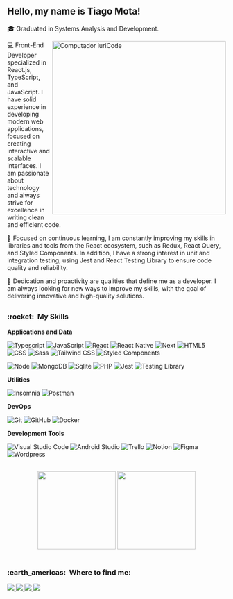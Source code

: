 ## Hello, my name is <strong>Tiago Mota!</strong>

<p align="left">🎓 Graduated in Systems Analysis and Development.</p>

<img src="https://raw.githubusercontent.com/MicaelliMedeiros/micaellimedeiros/master/image/computer-illustration.png" min-width="400px" max-width="400px" width="400px" align="right" alt="Computador iuriCode" />

<div width='200px'>
<p align="left"> 
  💻 Front-End Developer specialized in React.js, TypeScript, and JavaScript. I have solid experience in developing modern web applications, focused on creating interactive and scalable interfaces. I am passionate about technology and always strive for excellence in writing clean and efficient code.
</p>
<p align="left"> 
  🚀 Focused on continuous learning, I am constantly improving my skills in libraries and tools from the React ecosystem, such as Redux, React Query, and Styled Components. In addition, I have a strong interest in unit and integration testing, using Jest and React Testing Library to ensure code quality and reliability.
</p>
<p align="left"> 
  🔧 Dedication and proactivity are qualities that define me as a developer. I am always looking for new ways to improve my skills, with the goal of delivering innovative and high-quality solutions.
</p>
</div>

##

<h3> :rocket: &nbsp;My Skills </h3>

**Applications and Data**

  ![Typescript](https://img.shields.io/badge/-Typescript-333333?style=flat&logo=Typescript)
  ![JavaScript](https://img.shields.io/badge/-JavaScript-333333?style=flat&logo=javascript)
  ![React](https://img.shields.io/badge/-React-333333?style=flat&logo=react)
  ![React Native](https://img.shields.io/badge/-React%20Native-333333?style=flat&logo=react)
  ![Next](https://img.shields.io/badge/-Next-333333?style=flat&logo=next.js)
  ![HTML5](https://img.shields.io/badge/-HTML5-333333?style=flat&logo=HTML5)
  ![CSS](https://img.shields.io/badge/-CSS-333333?style=flat&logo=CSS3&logoColor=1572B6)
  ![Sass](https://img.shields.io/badge/-Sass-333333?style=flat&logo=Sass)
  ![Tailwind CSS](https://img.shields.io/badge/-Tailwind%20Css-333333?style=flat&logo=tailwindcss)
  ![Styled Components](https://img.shields.io/badge/-Styled%20Components-333333?style=flat&logo=styled-components)
  <!-- ![Python](https://img.shields.io/badge/-Python-333333?style=flat&logo=Python) -->
  ![Node](https://img.shields.io/badge/-Node-333333?style=flat&logo=node.js)
  ![MongoDB](https://img.shields.io/badge/-MongoDB-333333?style=flat&logo=mongodb) 
  ![Sqlite](https://img.shields.io/badge/-Sqlite-333333?style=flat&logo=sqlite)
  ![PHP](https://img.shields.io/badge/-PHP-333333?style=flat&logo=PHP)
  ![Jest](https://img.shields.io/badge/-Jest-333333?style=flat&logo=jest)
  ![Testing Library](https://img.shields.io/badge/-Testing%20Library-333333?style=flat&logo=testing-library)

**Utilities**

  ![Insomnia](https://img.shields.io/badge/-Insomnia-333333?style=flat&logo=insomnia)
  ![Postman](https://img.shields.io/badge/-Postman-333333?style=flat&logo=postman)

**DevOps**

  ![Git](https://img.shields.io/badge/-Git-333333?style=flat&logo=git)
  ![GitHub](https://img.shields.io/badge/-GitHub-333333?style=flat&logo=github)
  ![Docker](https://img.shields.io/badge/-Docker-333333?style=flat&logo=docker)

**Development Tools**

  ![Visual Studio Code](https://img.shields.io/badge/-Visual%20Studio%20Code-333333?style=flat&logo=visual-studio-code&logoColor=007ACC)
  ![Android Studio](https://img.shields.io/badge/-Android%20Studio-333333?style=flat&logo=android-studio&logoColor=007ACC)
  ![Trello](https://img.shields.io/badge/-Trello-333333?style=flat&logo=trello&logoColor=007ACC)
  ![Notion](https://img.shields.io/badge/-Notion-333333?style=flat&logo=Notion&logoColor=000)
  ![Figma](https://img.shields.io/badge/-Figma-333333?style=flat&logo=figma&logoColor=007ACC)
  ![Wordpress](https://img.shields.io/badge/-Wordpress-333333?style=flat&logo=Wordpress&logoColor=009ACC)

<br/>

<div align="center">
  <img height="180em" src="https://github-readme-stats.vercel.app/api?username=TiagoM13&show_icons=true&theme=dracula&include_all_commits=true&count_private=true"/>
  <img height="180em" src="https://github-readme-stats.vercel.app/api/top-langs/?username=TiagoM13&layout=compact&langs_count=7&theme=dracula"/>
</div>

<br/>

<h3> :earth_americas: &nbsp;Where to find me: </h3> 

<a href="https://www.instagram.com/tiagomota_13/" alt="Instagram" target="_blank">
  <img src="https://img.shields.io/badge/-Instagram-DF0174?style=flat-square&labelColor=DF0174&logo=instagram&logoColor=white&link=LINK-DO-SEU-INSTAGRAM"/>
</a> 
<a href="https://twitter.com/tiago_m13" alt="Twitter" target="_blank">
  <img src="https://img.shields.io/badge/-Twitter-1da1f2?style=flat-square&labelColor=1da1f2&logo=twitter&logoColor=white&link=https://twitter.com/tiago_m13" />
</a>
<a href = "mailto:thyagomotha2000@gmail.com" alt="Gmail" target="_blank">
  <img src="https://img.shields.io/badge/-Gmail-FF0000?style=flat-square&labelColor=FF0000&logo=gmail&logoColor=white&link=mailto:thyagomotha2000@gmail.com" />
</a>
<a href="https://www.linkedin.com/in/tiago-mota-4690591a8/" alt="LinkedIn" target="_blank">
  <img src="https://img.shields.io/badge/-Linkedin-026eaa?style=flat-square&logo=Linkedin&logoColor=white&link=https://www.linkedin.com/in/tiago-mota-4690591a8/" />
</a> 

